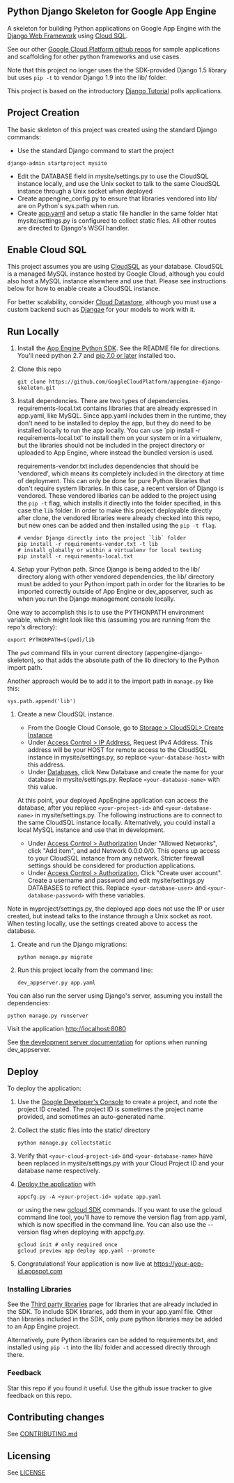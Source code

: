 ## Python Django Skeleton for Google App Engine

A skeleton for building Python applications on Google App Engine with the
[Django Web Framework](https://www.djangoproject.com/) using
[Cloud SQL](https://cloud.google.com/sql/docs/introduction).

See our other [Google Cloud Platform github
repos](https://github.com/GoogleCloudPlatform) for sample applications and
scaffolding for other python frameworks and use cases.

Note that this project no longer uses the the SDK-provided Django 1.5 library but
uses `pip -t` to vendor Django 1.9 into the lib/ folder.

This project is based on the introductory [Django Tutorial](https://docs.djangoproject.com/en/1.8/intro/tutorial01/)
polls applications.

## Project Creation

The basic skeleton of this project was created using the standard Django commands:

  *  Use the standard Django command to start the project
   ```
   django-admin startproject mysite
   ```
  * Edit the DATABASE field in mysite/settings.py to use the CloudSQL instance locally,
    and use the Unix socket to talk to the same CloudSQL instance through a Unix socket
    when deployed
  * Create appengine_config.py to ensure that libraries vendored into lib/ are on Python's
    sys.path when run.
  * Create [app.yaml](https://cloud.google.com/appengine/docs/python/config/appconfig?hl=en)
    and setup a static file handler in the same folder htat mysite/settings.py is configured
    to collect static files. All other routes are directed to Django's WSGI handler.

## Enable Cloud SQL

This project assumes you are using [CloudSQL](https://cloud.google.com/sql/docs/introduction)
as your database. CloudSQL is a managed MySQL instance hosted by Google Cloud, although you
could also host a MySQL instance elsewhere and use that. Please see instructions below
for how to enable create a CloudSQL instance.

For better scalability, consider
[Cloud Datastore](https://cloud.google.com/datastore/docs/concepts/overview?hl=en), although
you must use a custom backend such as [Djangae](https://github.com/potatolondon/djangae) for your
models to work with it.

## Run Locally
1. Install the [App Engine Python SDK](https://developers.google.com/appengine/downloads).
See the README file for directions. You'll need python 2.7 and [pip 7.0 or later](http://www.pip-installer.org/en/latest/installing.html) installed too.

1. Clone this repo

   ```
   git clone https://github.com/GoogleCloudPlatform/appengine-django-skeleton.git
   ```
1. Install dependencies. There are two types of dependencies. requirements-local.txt contains libraries that are already
   expressed in app.yaml, like MySQL. Since app.yaml includes them in the runtime, they don't need to be installed to deploy the app, but they do need to be installed locally to run the app locally. You can use `pip install -r requirements-local.txt' to install them on your system or in a virtualenv, but the libraries should not be included in the project directory or 
   uploaded to App Engine, where instead the bundled version is used. 

   requirements-vendor.txt includes dependencies that should be 'vendored', which means its completely included in the directory at
   time of deployment. This can only be done for pure Python libraries that don't require system libraries. In this case, a recent version of Django is vendored. These vendored libaries can be added
   to the project using the `pip -t` flag, which installs it directly into the folder specified, in this case the `lib` folder. In order to make this project deployable directly after clone, the vendored libraries were already checked into this repo, but new ones can be added and then installed using the `pip -t flag`.
   ```
   # vendor Django directly into the project `lib` folder
   pip install -r requirements-vendor.txt -t lib
   # install globally or within a virtualenv for local testing
   pip install -r requirements-local.txt
   ```
   
1. Setup your Python path. Since Django is being added to the lib/ directory along with other vendored dependencies,
the lib/ directory must be added to your Python import path in order for the libraries to be imported correctly outside
 of App Engine or dev_appserver, such as when you run the Django management console locally.
 
One way to accomplish this is to use the PYTHONPATH environment variable,
which might look like this (assuming you are running from the repo's directory):

    export PYTHONPATH=$(pwd)/lib
    
The `pwd` command fills in your current directory (appengine-django-skeleton), so that adds the absolute path of
the lib directory to the Python import path.
    
Another approach would be to add it to the import path in `manage.py` like this:

    sys.path.append('lib')


1. Create a new CloudSQL instance.
    * From the Google Cloud Console, go to [Storage > CloudSQL> Create Instance](https://console.developers.google.com/project/_/sql/create)
    * Under [Access Control > IP Address](https://console.developers.google.com/project/_/sql/instances/polls/access-control/ip),  Request IPv4 Address. This address will be your HOST for remote access to the
      CloudSQL instance in mysite/settings.py, so replace `<your-database-host>` with this address.
    * Under [Databases](https://console.developers.google.com/project/_/sql/instances/polls/databases), click New Database and create the name for your database in mysite/settings.py. Replace
      `<your-database-name>` with this value.

    At this point, your deployed AppEngine application can access the database, after you replace `<your-project-id>` and
    `<your-database-name>` in mysite/settings.py. The following instructions are to connect to the same CloudSQL instance
    locally. Alternatively, you could install a local MySQL instance and use that in development.

    * Under [Access Control > Authorization](https://console.developers.google.com/project/_/sql/instances/polls/access-control/authorization) Under "Allowed Networks", click "Add item", and add Network 0.0.0.0/0. This opens up
          access to your CloudSQL instance from any network. Stricter firewall settings should be considered for production
          applications.
    * Under  [Access Control > Authorization](https://console.developers.google.com/project/_/sql/instances/polls/access-control/users), Click
          "Create user account". Create a username and password and edit mysite/settings.py DATABASES
          to reflect this. Replace `<your-database-user>` and `<your-database-password>` with these variables.

Note in myproject/settings.py, the deployed app does not use the IP or user created, but instead talks to the instance through a Unix
socket as root. When testing locally, use the settings created above to access the database.

1. Create and run the Django migrations:

    ```
    python manage.py migrate
    ```


1. Run this project locally from the command line:

   ```
   dev_appserver.py app.yaml
   ```

  You can also run the server using Django's server, assuming you install the dependencies:
  ```
  python manage.py runserver
  ```

Visit the application [http://localhost:8080](http://localhost:8080)

See [the development server documentation](https://developers.google.com/appengine/docs/python/tools/devserver)
for options when running dev_appserver.

## Deploy
To deploy the application:

1. Use the [Google Developer's Console](https://console.developer.google.com) to create a
   project, and note the project ID created. The project ID is sometimes the project
   name provided, and sometimes an auto-generated name.
1. Collect the static files into the static/ directory
   ```
   python manage.py collectstatic
   ```
1. Verify that `<your-cloud-project-id>` and `<your-database-name>` have been replaced in mysite/settings.py
   with your Cloud Project ID and your database name respectively.
1. [Deploy the
   application](https://developers.google.com/appengine/docs/python/tools/uploadinganapp) with

   ```
   appcfg.py -A <your-project-id> update app.yaml
   ```

   or using the new [gcloud SDK](https://cloud.google.com/sdk/?hl=en) commands. If you want to use the gcloud command line tool, you'll have to remove the version flag from app.yaml, which is now specified in the command line. You can also use the --version flag when deploying with appcfg.py.
   ```
   gcloud init # only required once
   gcloud preview app deploy app.yaml --promote
   ```

1. Congratulations!  Your application is now live at https://your-app-id.appspot.com

### Installing Libraries
See the [Third party
libraries](https://developers.google.com/appengine/docs/python/tools/libraries27)
page for libraries that are already included in the SDK.  To include SDK
libraries, add them in your app.yaml file. Other than libraries included in
the SDK, only pure python libraries may be added to an App Engine project.

Alternatively, pure Python libraries can be added to requirements.txt, and
installed using `pip -t` into the lib/ folder and accessed directly through
there.

### Feedback
Star this repo if you found it useful. Use the github issue tracker to give
feedback on this repo.

## Contributing changes
See [CONTRIBUTING.md](CONTRIBUTING.md)

## Licensing
See [LICENSE](LICENSE)
